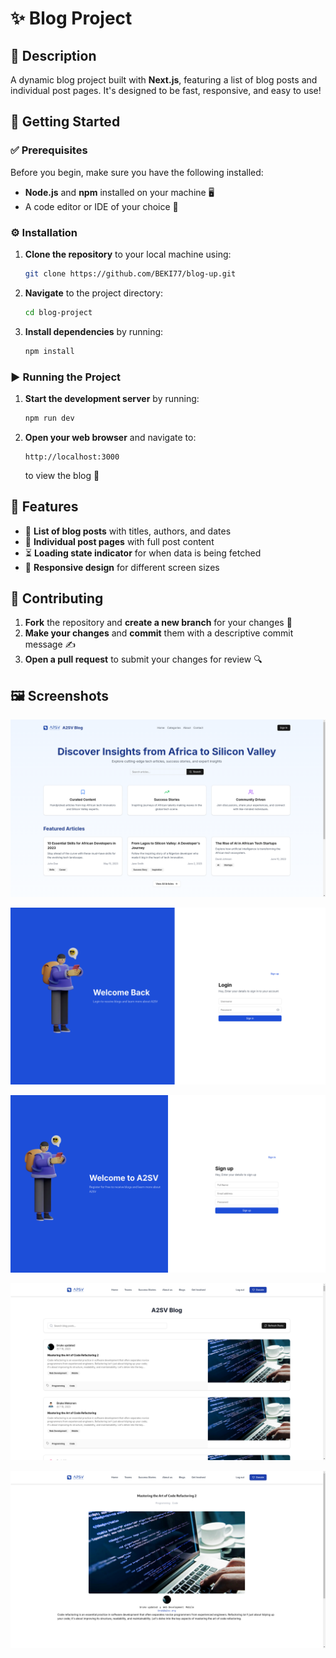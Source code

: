# ✨ Blog Project

## 📖 Description
A dynamic blog project built with **Next.js**, featuring a list of blog posts and individual post pages. It's designed to be fast, responsive, and easy to use!

## 🚀 Getting Started

### ✅ Prerequisites
Before you begin, make sure you have the following installed:
- **Node.js** and **npm** installed on your machine 🖥️
- A code editor or IDE of your choice 📝

### ⚙️ Installation
1. **Clone the repository** to your local machine using:
   ```bash
   git clone https://github.com/BEKI77/blog-up.git
   ```
2. **Navigate** to the project directory:
   ```bash
   cd blog-project
   ```
3. **Install dependencies** by running:
   ```bash
   npm install
   ```

### ▶️ Running the Project
1. **Start the development server** by running:
   ```bash
   npm run dev
   ```
2. **Open your web browser** and navigate to:
   ```
   http://localhost:3000
   ```
   to view the blog 🎉

## 🌟 Features
- 📝 **List of blog posts** with titles, authors, and dates
- 📄 **Individual post pages** with full post content
- ⏳ **Loading state indicator** for when data is being fetched
- 📱 **Responsive design** for different screen sizes

## 🤝 Contributing
1. **Fork** the repository and **create a new branch** for your changes 🌿
2. **Make your changes** and **commit** them with a descriptive commit message ✍️
3. **Open a pull request** to submit your changes for review 🔍


## 🖼️ Screenshots
![Blog Screenshot](./public/screenshots/img1.png)

![Blog1 Screenshot](./public/screenshots/img2.png)

![Blog Screenshot](./public/screenshots/img3.png)

![Blog Screenshot](./public/screenshots/img4.png)

![Blog Screenshot](./public/screenshots/img5.png)